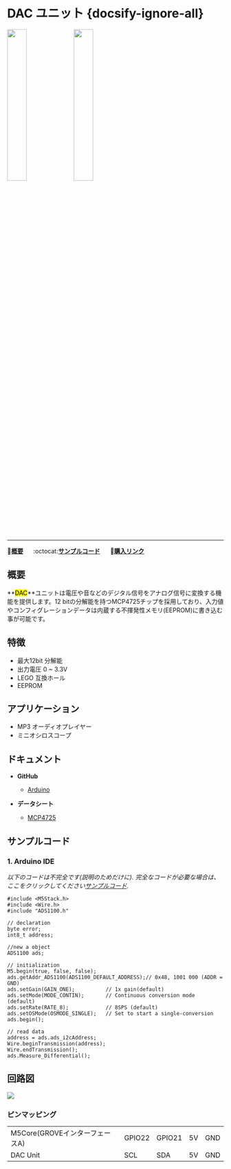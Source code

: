 # DAC ユニット {docsify-ignore-all}

<img src="assets/img/product_pics/unit/M5GO_Unit_dac.png" width="30%" height="30%"> <img src="assets/img/product_pics/unit/unit_dac_grove_a.png" width="30%" height="30%">

***

:memo:**[概要](#概要)**&nbsp;&nbsp;&nbsp;&nbsp;&nbsp;&nbsp;:octocat:**[サンプルコード](#サンプルコード)**&nbsp;&nbsp;&nbsp;&nbsp;&nbsp;&nbsp;🛒**[購入リンク](https://www.aliexpress.com/item/M5Stack-DAC-MCP4725-I2C-Dac-12-0/32947696641.html)**

## 概要

**<mark>DAC</mark>**ユニットは電圧や音などのデジタル信号をアナログ信号に変換する機能を提供します。12 bitの分解能を持つMCP4725チップを採用しており、入力値やコンフィグレーションデータは内蔵する不揮発性メモリ(EEPROM)に書き込む事が可能です。

## 特徴

- 最大12bit 分解能
- 出力電圧 0 ~ 3.3V
- LEGO 互換ホール
- EEPROM

## アプリケーション

- MP3 オーディオプレイヤー
- ミニオシロスコープ

## ドキュメント

- **GitHub**
  - [Arduino](https://github.com/m5stack/M5Stack/tree/master/examples/Unit/DAC_MCP4725)

- **データシート**
  - [MCP4725](http://pdf1.alldatasheet.com/datasheet-pdf/view/233449/MICROCHIP/MCP4725.html)

## サンプルコード

### 1. Arduino IDE

*以下のコードは不完全です(説明のためだけに). 完全なコードが必要な場合は、ここをクリックしてください[サンプルコード](https://github.com/m5stack/M5Stack/tree/master/examples/Unit/ADC_ADS1100).*

```arduino
#include <M5Stack.h>
#include <Wire.h>
#include "ADS1100.h"

// declaration
byte error;
int8_t address;

//new a object
ADS1100 ads;

// initialization
M5.begin(true, false, false);
ads.getAddr_ADS1100(ADS1100_DEFAULT_ADDRESS);// 0x48, 1001 000 (ADDR = GND)
ads.setGain(GAIN_ONE);          // 1x gain(default)
ads.setMode(MODE_CONTIN);       // Continuous conversion mode (default)
ads.setRate(RATE_8);            // 8SPS (default)
ads.setOSMode(OSMODE_SINGLE);   // Set to start a single-conversion
ads.begin();

// read data
address = ads.ads_i2cAddress;
Wire.beginTransmission(address);
Wire.endTransmission();
ads.Measure_Differential();
```

## 回路図

<img src="assets/img/product_pics/unit/adc_sch.JPG">

### ピンマッピング

<table>
 <tr><td>M5Core(GROVEインターフェースA)</td><td>GPIO22</td><td>GPIO21</td><td>5V</td><td>GND</td></tr>
 <tr><td>DAC Unit</td><td>SCL</td><td>SDA</td><td>5V</td><td>GND</td></tr>
</table>